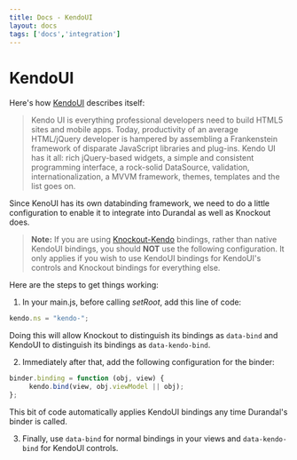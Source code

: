 ```yaml
---
title: Docs - KendoUI
layout: docs
tags: ['docs','integration']
---
```

# KendoUI
#### 

Here's how [KendoUI](http://www.kendoui.com/) describes itself:

> Kendo UI is everything professional developers need to build HTML5 sites and mobile apps. Today, productivity of an average HTML/jQuery developer is hampered by assembling a Frankenstein framework of disparate JavaScript libraries 
and plug-ins. Kendo UI has it all: rich jQuery-based widgets, a simple and consistent programming interface, a rock-solid DataSource, validation, internationalization, a MVVM framework, themes, templates and the list goes on.

Since KenoUI has its own databinding framework, we need to do a little configuration to enable it to integrate into Durandal as well as Knockout does.


> **Note:** If you are using [Knockout-Kendo](http://rniemeyer.github.io/knockout-kendo/) bindings, rather than native KendoUI bindings, you should **NOT** use the following configuration. It only applies if you wish to use KendoUI bindings for KendoUI's controls and Knockout bindings for everything else.

Here are the steps to get things working:

1. In your main.js, before calling _setRoot_, add this line of code: 
```javascript
kendo.ns = "kendo-";
```
Doing this will allow Knockout to distinguish its bindings as `data-bind` and KendoUI to distinguish its bindings as `data-kendo-bind`.

2. Immediately after that, add the following configuration for the binder:
```javascript
binder.binding = function (obj, view) {
     kendo.bind(view, obj.viewModel || obj);
};
```
This bit of code automatically applies KendoUI bindings any time Durandal's binder is called.

3. Finally, use `data-bind` for normal bindings in your views and `data-kendo-bind` for KendoUI controls.